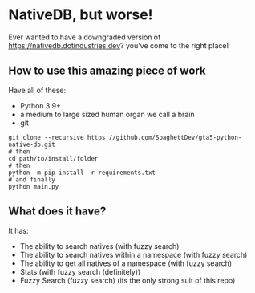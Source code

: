 # NativeDB, but worse!
Ever wanted to have a downgraded version of https://nativedb.dotindustries.dev? you've come to the right place!

## How to use this amazing piece of work
Have all of these:
 - Python 3.9+
 - a medium to large sized human organ we call a brain
 - git

```shell
git clone --recursive https://github.com/SpaghettDev/gta5-python-native-db.git
# then
cd path/to/install/folder
# then
python -m pip install -r requirements.txt
# and finally
python main.py
```

## What does it have?
It has:
 - The ability to search natives (with fuzzy search)
 - The ability to search natives within a namespace (with fuzzy search)
 - The ability to get all natives of a namespace (with fuzzy search)
 - Stats (with fuzzy search (definitely))
 - Fuzzy Search (fuzzy search) (its the only strong suit of this repo)